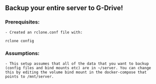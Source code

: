 ## Backup your entire server to G-Drive!
### Prerequisites:
    - Created an rclone.conf file with:
```bash
rclone config
```

### Assumptions:
    - This setup assumes that all of the data that you want to backup (config files and bind mounts etc) are in ~/server. You can change this by editing the volume bind mount in the docker-compose that points to /mnt/server.

